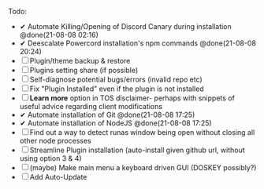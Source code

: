 Todo:
  - ✔ Automate Killing/Opening of Discord Canary during installation @done(21-08-08 02:16)
  - ✔ Deescalate Powercord installation's npm commands @done(21-08-08 20:24)
  - ☐ Plugin/theme backup & restore
  - ☐ Plugins setting share (if possible)
  - ☐ Self-diagnose potential bugs/errors (invalid repo etc)
  - ☐ Fix "Plugin Installed" even if the plugin is not installed
  - ☐ __Learn more__ option in TOS disclaimer- perhaps with snippets of useful advice regarding client modifications
  - ✔ Automate installation of Git @done(21-08-08 17:25)
  - ✔ Automate installation of NodeJS @done(21-08-08 17:25)
  - ☐ Find out a way to detect runas window being open without closing all other node processes
  - ☐ Streamline Plugin installation (auto-install given github url, without using option 3 & 4)
  - ☐ (maybe) Make main menu a keyboard driven GUI (DOSKEY possibly?)
  - ☐ Add Auto-Update
